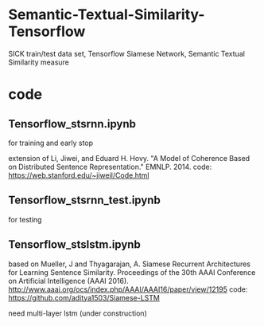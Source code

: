 # Semantic-Textual-Similarity-Tensorflow
SICK train/test data set, Tensorflow Siamese Network, Semantic Textual Similarity measure

# code
## Tensorflow_stsrnn.ipynb
for training and early stop

extension of Li, Jiwei, and Eduard H. Hovy. "A Model of Coherence Based on Distributed Sentence Representation." EMNLP. 2014.
code: https://web.stanford.edu/~jiweil/Code.html

## Tensorflow_stsrnn_test.ipynb 
for testing

## Tensorflow_stslstm.ipynb
based on Mueller, J and Thyagarajan, A. Siamese Recurrent Architectures for Learning Sentence Similarity. Proceedings of the 30th AAAI Conference on Artificial Intelligence (AAAI 2016). http://www.aaai.org/ocs/index.php/AAAI/AAAI16/paper/view/12195
code: https://github.com/aditya1503/Siamese-LSTM

need multi-layer lstm (under construction)
